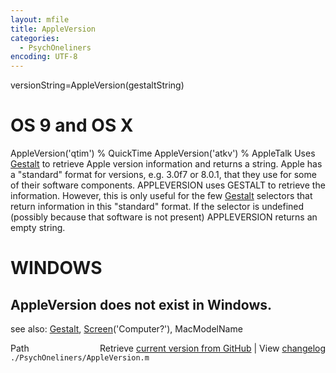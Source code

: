 ```yaml
---
layout: mfile
title: AppleVersion
categories:
  - PsychOneliners
encoding: UTF-8
---
```


versionString=AppleVersion(gestaltString)

# OS 9 and OS X

AppleVersion('qtim') % QuickTime
AppleVersion('atkv') % AppleTalk
Uses [Gestalt](/docs/Gestalt) to retrieve Apple version information and returns a string.
Apple has a "standard" format for versions, e.g. 3.0f7 or 8.0.1, that
they use for some of their software components. APPLEVERSION uses GESTALT
to retrieve the information. However, this is only useful for the few
[Gestalt](/docs/Gestalt) selectors that return information in this "standard" format.
If the selector is undefined (possibly because that software is
not present) APPLEVERSION returns an empty string.

# WINDOWS

AppleVersion does not exist in Windows.
----

see also: [Gestalt](/docs/Gestalt), [Screen](/docs/Screen)('Computer?'), MacModelName


<div class="code_header" style="text-align:right;">
  <span style="float:left;">Path&nbsp;&nbsp;</span> <span class="counter">Retrieve <a href=
  "https://raw.github.com/Psychtoolbox-3/Psychtoolbox-3/beta/./PsychOneliners/AppleVersion.m">current version from GitHub</a> | View <a href=
  "https://github.com/Psychtoolbox-3/Psychtoolbox-3/commits/beta/./PsychOneliners/AppleVersion.m">changelog</a></span>
</div>
<div class="code">
  <code>./PsychOneliners/AppleVersion.m</code>
</div>
